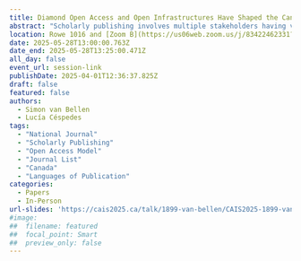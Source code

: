 ```yaml
---
title: Diamond Open Access and Open Infrastructures Have Shaped the Canadian Scholarly Journal Landscape Since the Start of the Digital Era
abstract: "Scholarly publishing involves multiple stakeholders having various types of interest. In Canada, the implication of universities, the presence of societies and the availability of governmental support for periodicals seem to have contributed to a rather diverse ecosystem of journals. This study presents in detail the current state of these journals, in addition to past trends and transformations during the 20th century and, in particular, the digital era. To this effect, we created a new dataset, including a total of 1256 journals, 944 of which appeared to be active today, specifically focusing on the supporting organizations behind the journals, the types of (open) access, disciplines, geographic origins, languages of publication and hosting platforms and tools. The main overarching traits across Canadian scholarly journals are an important presence of Diamond open access, which has been adopted by 62% of the journals, a predominance of the Social Sciences and Humanities disciplines and a scarce presence of the major commercial publishers. The digital era allowed for the development of open infrastructures, which contributed to the creation of a new generation of journals that massively adopted Diamond open access, often supported by university libraries. However, journal cessation also increased, especially among the recently founded journals. These results provide valuable insights for the design of tailored practices and policies that cater to the needs of different types of periodicals and that take into account the evolving practices across the Canadian scholarly journal landscape."
location: Rowe 1016 and [Zoom B](https://us06web.zoom.us/j/83422462331?pwd=C3h8KTen5KKaTk2rPZkFhkrqRrmOv6.1)
date: 2025-05-28T13:00:00.763Z
date_end: 2025-05-28T13:25:00.471Z
all_day: false
event_url: session-link
publishDate: 2025-04-01T12:36:37.825Z
draft: false
featured: false
authors:
  - Simon van Bellen
  - Lucía Céspedes
tags:
  - "National Journal"
  - "Scholarly Publishing"
  - "Open Access Model"
  - "Journal List"
  - "Canada" 
  - "Languages of Publication"
categories:
  - Papers
  - In-Person
url-slides: 'https://cais2025.ca/talk/1899-van-bellen/CAIS2025-1899-van-Bellen-Slides.pdf'
#image:
##  filename: featured
##  focal_point: Smart
##  preview_only: false
---
```

